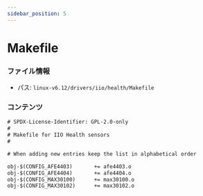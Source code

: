 ```yaml
---
sidebar_position: 5
---
```

# Makefile

### ファイル情報

- パス: `linux-v6.12/drivers/iio/health/Makefile`

### コンテンツ

```txt
# SPDX-License-Identifier: GPL-2.0-only
#
# Makefile for IIO Health sensors
#

# When adding new entries keep the list in alphabetical order

obj-$(CONFIG_AFE4403)		+= afe4403.o
obj-$(CONFIG_AFE4404)		+= afe4404.o
obj-$(CONFIG_MAX30100)		+= max30100.o
obj-$(CONFIG_MAX30102)		+= max30102.o

```
